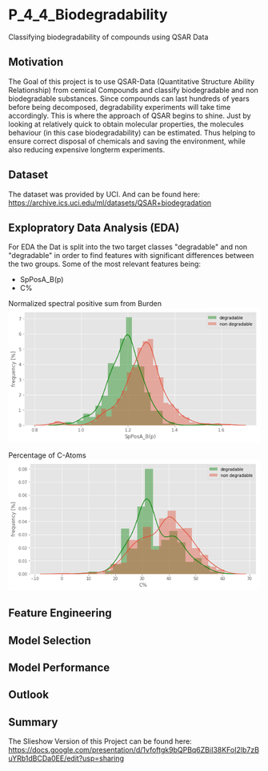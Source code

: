 # P_4_4_Biodegradability
Classifying biodegradability of compounds using QSAR Data

## Motivation
The Goal of this project is to use QSAR-Data (Quantitative Structure Ability Relationship) from cemical Compounds and classify biodegradable and non biodegradable substances. Since compounds can last hundreds of years before being decomposed, degradability experiments will take time accordingly. This is where the approach of QSAR begins to shine. Just by looking at relatively quick to obtain molecular properties, the molecules behaviour (in this case biodegradability) can be estimated. Thus helping to ensure correct disposal of chemicals and saving the environment, while also reducing expensive longterm experiments.

## Dataset
The dataset was provided by UCI. And can be found here:
https://archive.ics.uci.edu/ml/datasets/QSAR+biodegradation

## Explopratory Data Analysis (EDA)
For EDA the Dat is split into the two target classes "degradable" and non "degradable" in order to find features with significant differences between the two groups.
Some of the most relevant features being:

+ SpPosA_B(p)
+ C%

Normalized spectral positive sum from Burden
![Burden](/Pictures/distritbution_plot_SpPosA_B(p).png "SpPosA_B(p)")

Percentage of C-Atoms
![C-Atoms](/Pictures/distribution_plot_C.png "Percentage of C-Atoms")

## Feature Engineering

## Model Selection

## Model Performance

## Outlook

## Summary
The Slieshow Version of this Project can be found here:
https://docs.google.com/presentation/d/1vfoftgk9bQPBq6ZBiI38KFoI2lb7zBuYRb1dBCDa0EE/edit?usp=sharing
